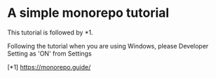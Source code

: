 # A simple monorepo tutorial

This tutorial is followed by *1.

Following the tutorial when you are using Windows, please Developer Setting as 'ON' from Settings

[*1] https://monorepo.guide/
